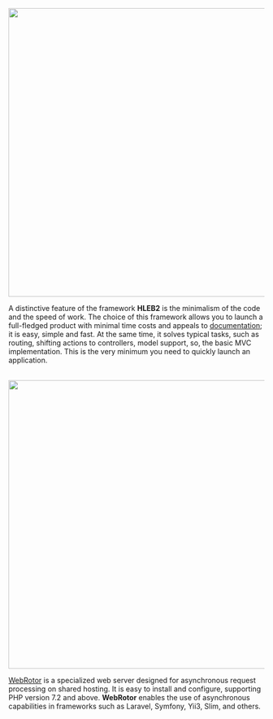 <p align="center"><a href="https://hleb2framework.ru" target="_blank"><img src="https://raw.githubusercontent.com/phphleb/phphleb/f45fb0175bfa2ba68c8b8838b40d942ec7f9d8eb/profile/banner.png" width="567"></a></p>

A distinctive feature of the framework **HLEB2** is the minimalism of the code and the speed of work.
The choice of this framework allows you to launch a full-fledged product with minimal time costs and appeals to [documentation](https://hleb2framework.ru); it is easy, simple and fast.
At the same time, it solves typical tasks, such as routing, shifting actions to controllers, model support, so, the basic MVC implementation.
This is the very minimum you need to quickly launch an application.

<p align="center"><a href="https://github.com/phphleb/webrotor" target="_blank"><br>
<img src="https://raw.githubusercontent.com/phphleb/phphleb/c9c5c57e4715e6b716d9b80a1038d308679bb5ff/profile/wr-banner.png" width="567"></a></p>

[WebRotor](https://github.com/phphleb/webrotor) is a specialized web server designed for asynchronous request processing on shared hosting. It is easy to install and configure, supporting PHP version 7.2 and above. **WebRotor** enables the use of asynchronous capabilities in frameworks such as Laravel, Symfony, Yii3, Slim, and others.
